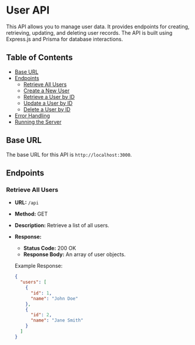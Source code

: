 # User API

This API allows you to manage user data. It provides endpoints for creating, retrieving, updating, and deleting user records. The API is built using Express.js and Prisma for database interactions.

## Table of Contents
- [Base URL](#base-url)
- [Endpoints](#endpoints)
  - [Retrieve All Users](#retrieve-all-users)
  - [Create a New User](#create-a-new-user)
  - [Retrieve a User by ID](#retrieve-a-user-by-id)
  - [Update a User by ID](#update-a-user-by-id)
  - [Delete a User by ID](#delete-a-user-by-id)
- [Error Handling](#error-handling)
- [Running the Server](#running-the-server)

## Base URL

The base URL for this API is `http://localhost:3000`.

## Endpoints

### Retrieve All Users

- **URL:** `/api`
- **Method:** GET
- **Description:** Retrieve a list of all users.
- **Response:**
  - **Status Code:** 200 OK
  - **Response Body:** An array of user objects.
  
  Example Response:
  ```json
  {
    "users": [
      {
        "id": 1,
        "name": "John Doe"
      },
      {
        "id": 2,
        "name": "Jane Smith"
      }
    ]
  }

